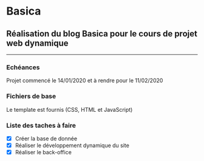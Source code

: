 # Basica
## Réalisation du blog Basica pour le cours de projet web dynamique
___
### Echéances
Projet commencé le 14/01/2020 et à rendre pour le 11/02/2020
### Fichiers de base
Le template est fournis (CSS, HTML et JavaScript)
### Liste des taches à faire
- [X]  Créer la base de donnée
- [X]  Réaliser le développement dynamique du site
- [X]  Réaliser le back-office
